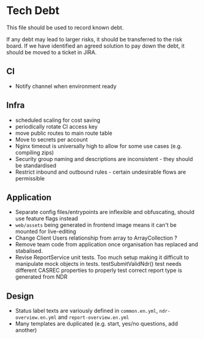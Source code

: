 # Tech Debt

This file should be used to record known debt.

If any debt may lead to larger risks, it should be transferred to the risk board. If we have identified an agreed solution to pay down the debt, it should be moved to a ticket in JIRA.

## CI
- Notify channel when environment ready

## Infra
- scheduled scaling for cost saving
- periodically rotate CI access key
- move public routes to main route table
- Move to secrets per account
- Nginx timeout is universally high to allow for some use cases (e.g. compiling zips)
- Security group naming and descriptions are inconsistent - they should be standardised
- Restrict inbound and outbound rules - certain undesirable flows are permissible

## Application
- Separate config files/entrypoints are inflexible and obfuscating, should use feature flags instead
- `web/assets` being generated in frontend image means it can't be mounted for live-editing
- Change Client Users relationship from array to ArrayCollection ?
- Remove team code from application once organisation has replaced and stabalised.
- Revise ReportService unit tests. Too much setup making it difficult to manipulate mock objects in tests.
   testSubmitValidNdr() test needs different CASREC properties to properly test correct report type is generated from NDR

## Design
- Status label texts are variously defined in `common.en.yml`, `ndr-overview.en.yml` and `report-overview.en.yml`
- Many templates are duplicated (e.g. start, yes/no questions, add another)
